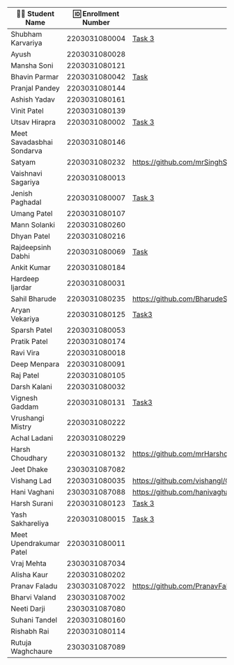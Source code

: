 | 👩‍🎓 Student Name | 🆔 Enrollment Number | Task 1 URL | GitHub Repo |
|-----------------|-------------------|------------|-------------|
| Shubham Karvariya | 2203031080004 | [Task 3](https://github.com/5hubhm/OpenTalkJS/blob/main/index.js) |[Github](https://github.com/5hubhm/OpenTalkJS) |
| Ayush | 2203031080028 | | |
| Mansha Soni | 2203031080121 | | |
| Bhavin Parmar | 2203031080042 |[Task](https://github.com/bhavinSOL/OpenTalkJS/blob/main/index.js) |[GitHub](https://github.com/bhavinSOL/OpenTalkJS) |
| Pranjal Pandey | 2203031080144 | | |
| Ashish Yadav | 2203031080161 | | |
| Vinit Patel | 2203031080139 | | |
| Utsav Hirapra | 2203031080002 |[Task 3](https://github.com/utsav1213/OpenTalkJS/blob/main/index.js) |[GitHub](https://github.com/utsav1213/OpenTalkJS) |
| Meet Savadasbhai Sondarva | 2203031080146 | | |
| Satyam | 2203031080232 |https://github.com/mrSinghSatyam/OpenTalkJS/blob/main/app.js |https://github.com/mrSinghSatyam/OpenTalkJS |
| Vaishnavi Sagariya | 2203031080013 | | |
| Jenish Paghadal | 2203031080007 |[Task 3](https://github.com/ItsJESH/OpenTalkJS/blob/Stage3/index.js) |[GitHub](https://github.com/ItsJESH/OpenTalkJS/tree/Stage3) |
| Umang Patel | 2203031080107 | | |
| Mann Solanki | 2203031080260 | | |
| Dhyan Patel | 2203031080216 | | |
| Rajdeepsinh Dabhi | 2203031080069 |[Task](https://github.com/Rajdeepsinh1410/openTalkJS/blob/main/index.js) |[GitHub] (https://github.com/Rajdeepsinh1410/openTalkJS)|
| Ankit Kumar | 2203031080184 | | |
| Hardeep Ijardar | 2203031080031 | | |
| Sahil Bharude | 2203031080235 | https://github.com/BharudeSahil/OpenTalkJS/blob/main/task3.js | https://github.com/BharudeSahil/OpenTalkJS |
| Aryan Vekariya | 2203031080125 |[Task3](https://github.com/aaryanvekariya/OpenTalk-JS/blob/main/index.js)|[Repository](https://github.com/aaryanvekariya/OpenTalk-JS) |
| Sparsh Patel | 2203031080053 | | |
| Pratik Patel | 2203031080174 | | |
| Ravi Vira | 2203031080018 | | |
| Deep Menpara | 2203031080091 | | |
| Raj Patel | 2203031080105 | | |
| Darsh Kalani | 2203031080032 | | |
| Vignesh Gaddam | 2203031080131 |[Task3](https://github.com/mrvigneshgaddam/OpenTalkJS/blob/main/task3.js) |[GitHub](https://github.com/mrvigneshgaddam/OpenTalkJS) |
| Vrushangi Mistry | 2203031080222 | | |
| Achal Ladani | 2203031080229 | | |
| Harsh Choudhary | 2203031080132 |https://github.com/mrHarshchoudhary/OpenTalkJS/blob/main/task3.js |https://github.com/mrHarshchoudhary/OpenTalkJS |
| Jeet Dhake | 2303031087082 | | |
| Vishang Lad | 2203031080035 |https://github.com/vishangl/OpenTalkJS/blob/main/script2.js|https://github.com/vishangl/OpenTalkJS| 
| Hani Vaghani | 2303031087088 |https://github.com/hanivaghani/OpenTalkJS/blob/main/script.js|https://github.com/hanivaghani/OpenTalkJS|
| Harsh Surani | 2203031080123 | [Task 3 ](https://github.com/suraniharsh/GenAI/blob/main/readme.md) | [GenAI](https://github.com/suraniharsh/GenAI) |
| Yash Sakhareliya | 2203031080015 |[Task 3](https://github.com/YashSakhareliya/OpenTalkJS/blob/Stage3/index.js) |[Github](https://github.com/YashSakhareliya/OpenTalkJS/blob/main/index.js) |
| Meet Upendrakumar Patel | 2203031080011 | | |
| Vraj Mehta | 2303031087034 | | |
| Alisha Kaur | 2203031080202 | | |
| Pranav Faladu | 2303031087022 |https://github.com/PranavFaladu/OpenTalkJS/blob/main/script1.js|https://github.com/PranavFaladu/OpenTalkJS|
| Bharvi Valand | 2303031087002 | | |
| Neeti Darji | 2303031087080 | | |
| Suhani Tandel | 2203031080160 | | |
| Rishabh Rai | 2203031080114 | | |
| Rutuja Waghchaure | 2303031087089 | | |
